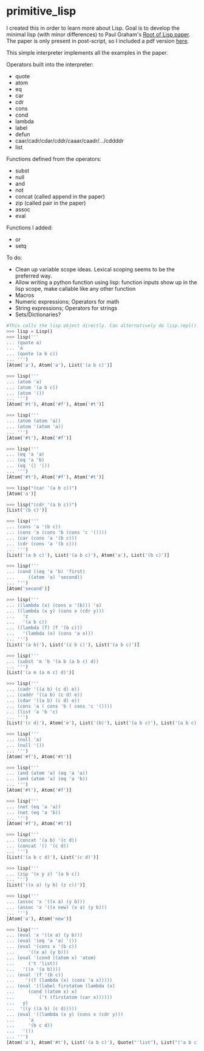 # primitive_lisp

I created this in order to learn more about Lisp.
Goal is to develop the minimal lisp (with minor differences) to Paul Graham's [Root of Lisp paper](http://www.paulgraham.com/rootsoflisp.html). 
The paper is only present in post-script, so I included a pdf version [here](https://raw.githubusercontent.com/mmiguel6288code/primitive_lisp/main/jmc.pdf).

This simple interpreter implements all the examples in the paper.

Operators built into the interpreter:
- quote
- atom
- eq
- car
- cdr
- cons
- cond
- lambda
- label
- defun
- caar/cadr/cdar/cddr/caaar/caadr/.../cddddr
- list

Functions defined from the operators:
- subst
- null
- and
- not
- concat (called append in the paper)
- zip (called pair in the paper)
- assoc
- eval

Functions I added:
- or
- setq

To do:
- Clean up variable scope ideas. Lexical scoping seems to be the preferred way.
- Allow writing a python function using lisp: function inputs show up in the lisp scope, make callable like any other function
- Macros
- Numeric expressions; Operators for math
- String expressions; Operators for strings
- Sets/Dictionaries?


```python
#This calls the lisp object directly. Can alternatively do lisp.repl().
>>> lisp = Lisp()
>>> lisp('''
... (quote a)
... 'a
... (quote (a b c))
... ''')
[Atom('a'), Atom('a'), List('(a b c)')]

>>> lisp('''
... (atom 'a)
... (atom '(a b c))
... (atom '())
... ''')
[Atom('#t'), Atom('#f'), Atom('#t')]

>>> lisp('''
... (atom (atom 'a))
... (atom '(atom 'a))
... ''')
[Atom('#t'), Atom('#f')]

>>> lisp('''
... (eq 'a 'a)
... (eq 'a 'b)
... (eq '() '())
... ''')
[Atom('#t'), Atom('#f'), Atom('#t')]

>>> lisp("(car '(a b c))")
[Atom('a')]

>>> lisp("(cdr '(a b c))")
[List('(b c)')]

>>> lisp('''
... (cons 'a '(b c))
... (cons 'a (cons 'b (cons 'c '())))
... (car (cons 'a '(b c)))
... (cdr (cons 'a '(b c)))
... ''')
[List('(a b c)'), List('(a b c)'), Atom('a'), List('(b c)')]

>>> lisp('''
... (cond ((eq 'a 'b) 'first)
...     ((atom 'a) 'second))
... ''')
[Atom('second')]

>>> lisp('''
... ((lambda (x) (cons x '(b))) 'a)
... ((lambda (x y) (cons x (cdr y)))
...   'z
...   '(a b c))
... ((lambda (f) (f '(b c)))
...   '(lambda (x) (cons 'a x)))
... ''')
[List('(a b)'), List('(z b c)'), List('(a b c)')]

>>> lisp('''
... (subst 'm 'b '(a b (a b c) d))
... ''')
[List('(a m (a m c) d)')]

>>> lisp('''
... (cadr '((a b) (c d) e))
... (caddr '((a b) (c d) e))
... (cdar '((a b) (c d) e))
... (cons 'a ( cons 'b ( cons 'c '())))
... (list 'a 'b 'c)
... ''')
[List('(c d)'), Atom('e'), List('(b)'), List('(a b c)'), List('(a b c)')]

>>> lisp('''
... (null 'a)
... (null '())
... ''')
[Atom('#f'), Atom('#t')]

>>> lisp('''
... (and (atom 'a) (eq 'a 'a))
... (and (atom 'a) (eq 'a 'b))
... ''')
[Atom('#t'), Atom('#f')]

>>> lisp('''
... (not (eq 'a 'a))
... (not (eq 'a 'b))
... ''')
[Atom('#f'), Atom('#t')]

>>> lisp('''
... (concat '(a b) '(c d))
... (concat '() '(c d))
... ''')
[List('(a b c d)'), List('(c d)')]

>>> lisp('''
... (zip '(x y z) '(a b c))
... ''')
[List('((x a) (y b) (z c))')]

>>> lisp('''
... (assoc 'x '((x a) (y b)))
... (assoc 'x '((x new) (x a) (y b)))
... ''')
[Atom('a'), Atom('new')]

>>> lisp('''
... (eval 'x '((x a) (y b)))
... (eval '(eq 'a 'a) '())
... (eval '(cons x '(b c))
...     '((x a) (y b)))
... (eval '(cond ((atom x) 'atom)
...     ('t 'list))
...   '((x '(a b))))
... (eval '(f '(b c))
...    '((f (lambda (x) (cons 'a x)))))
... (eval '((label firstatom (lambda (x)
...     (cond ((atom x) x)
...         ('t (firstatom (car x))))))
...   y)
...  '((y ((a b) (c d)))))
... (eval '((lambda (x y) (cons x (cdr y)))
...     'a
...     '(b c d))
...   '())
... ''')
[Atom('a'), Atom('#t'), List('(a b c)'), Quote("'list"), List("('a b c)"), Atom('a'), List("('a c d)")]
```
